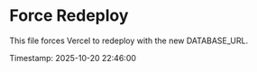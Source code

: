 # Force Redeploy

This file forces Vercel to redeploy with the new DATABASE_URL.

Timestamp: 2025-10-20 22:46:00
